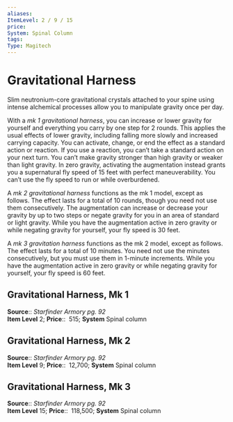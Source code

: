 ```yaml
---
aliases: 
ItemLevel: 2 / 9 / 15
price:  
System: Spinal Column 
tags: 
Type: Magitech
---
```


# Gravitational Harness

Slim neutronium-core gravitational crystals attached to your spine using intense alchemical processes allow you to manipulate gravity once per day.  
  
With a _mk 1 gravitational harness_, you can increase or lower gravity for yourself and everything you carry by one step for 2 rounds. This applies the usual effects of lower gravity, including falling more slowly and increased carrying capacity. You can activate, change, or end the effect as a standard action or reaction. If you use a reaction, you can’t take a standard action on your next turn. You can’t make gravity stronger than high gravity or weaker than light gravity. In zero gravity, activating the augmentation instead grants you a supernatural fly speed of 15 feet with perfect maneuverability. You can’t use the fly speed to run or while overburdened.  
  
A _mk 2 gravitational harness_ functions as the mk 1 model, except as follows. The effect lasts for a total of 10 rounds, though you need not use them consecutively. The augmentation can increase or decrease your gravity by up to two steps or negate gravity for you in an area of standard or light gravity. While you have the augmentation active in zero gravity or while negating gravity for yourself, your fly speed is 30 feet.  
  
A _mk 3 gravitation harness_ functions as the mk 2 model, except as follows. The effect lasts for a total of 10 minutes. You need not use the minutes consecutively, but you must use them in 1-minute increments. While you have the augmentation active in zero gravity or while negating gravity for yourself, your fly speed is 60 feet.  

## Gravitational Harness, Mk 1

**Source**:: _Starfinder Armory pg. 92_  
**Item Level** 2;
**Price**::  515; **System** Spinal column  

## Gravitational Harness, Mk 2

**Source**:: _Starfinder Armory pg. 92_  
**Item Level** 9;
**Price**::  12,700; **System** Spinal column  
  

## Gravitational Harness, Mk 3

**Source**:: _Starfinder Armory pg. 92_  
**Item Level** 15;
**Price**::  118,500; **System** Spinal column
